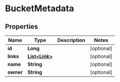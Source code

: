 
# BucketMetadata

## Properties
Name | Type | Description | Notes
------------ | ------------- | ------------- | -------------
**id** | **Long** |  |  [optional]
**links** | [**List&lt;Link&gt;**](Link.md) |  |  [optional]
**name** | **String** |  |  [optional]
**owner** | **String** |  |  [optional]



